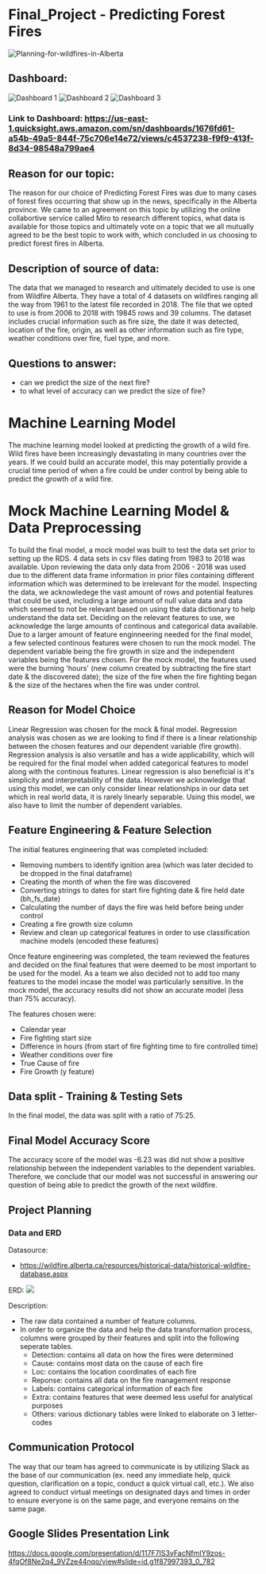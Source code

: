 # Final_Project - Predicting Forest Fires
![Planning-for-wildfires-in-Alberta](https://user-images.githubusercontent.com/81877387/134839166-811be96c-c391-43e1-9e17-f7eeb712fa40.gif)

## Dashboard:

![Dashboard 1](https://github.com/NamanNYC/Final_Project/blob/main/Images/Data%20images%20dashboard%201.PNG)
![Dashboard 2](https://github.com/NamanNYC/Final_Project/blob/main/Images/Data%20images%20dashboard%202.PNG)
![Dashboard 3](https://github.com/NamanNYC/Final_Project/blob/main/Images/machine%20learning%20images.PNG)

### Link to Dashboard: https://us-east-1.quicksight.aws.amazon.com/sn/dashboards/1676fd61-a54b-49a5-844f-75c706e14e72/views/c4537238-f9f9-413f-8d34-98548a799ae4

## Reason for our topic:
The reason for our choice of Predicting Forest Fires was due to many cases of forest fires occurring that show up in the news, specifically in the Alberta province. We came to an agreement on this topic by utilizing the online collabortive service called Miro to research different topics, what data is available for those topics and ultimately vote on a topic that we all mutually agreed to be the best topic to work with, which concluded in us choosing to predict forest fires in Alberta. 

## Description of source of data:
The data that we managed to research and ultimately decided to use is one from Wildfire Alberta. They have a total of 4 datasets on wildfires ranging all the way from 1961 to the latest file recorded in 2018. The file that we opted to use is from 2006 to 2018 with 19845 rows and 39 columns. The dataset includes crucial information such as fire size, the date it was detected, location of the fire, origin, as well as other information such as fire type, weather conditions over fire, fuel type, and more. 

## Questions to answer:
- can we predict the size of the next fire?
- to what level of accuracy can we predict the size of fire?

# Machine Learning Model

The machine learning model looked at predicting the growth of a wild fire. Wild fires have been increasingly devastating in many countries over the years. If we could build an accurate model, this may potentially provide a crucial time period of when a fire could be under control by being able to predict the growth of a wild fire. 

# Mock Machine Learning Model & Data Preprocessing
To build the final model, a mock model was built to test the data set prior to setting up the RDS. 4 data sets in csv files dating from 1983 to 2018 was available. Upon reviewing the data only data from 2006 - 2018 was used due to the different data frame information in prior files containing different information which was determined to be irrelevant for the model. 
Inspecting the data, we acknowledege the vast amount of rows and potential features that could be used, including a large amount of null value data and data which seemed to not be relevant based on using the data dictionary to help understand the data set. 
Deciding on the relevant features to use, we acknowledge the large amounts of continous and categorical data available. Due to a larger amount of feature enginneering needed for the final model, a few selected continous features were chosen to run the mock model. The dependent variable being the fire growth in size and the independent variables being the features chosen. For the mock model, the features used were the burning 'hours' (new column created by subtracting the fire start date & the discovered date); the size of the fire when the fire fighting began & the size of the hectares when the fire was under control. 

## Reason for Model Choice
Linear Regression was chosen for the mock & final model. Regression analysis was chosen as we are looking to find if there is a linear relationship between the chosen features and our dependent variable (fire growth). Regression analysis is also versatile and has a wide applicability, which will be required for the final model when added categorical features to model along with the continous features. Linear regression is also beneficial is it's simplicity and interpretability of the data. However we acknowledge that using this model, we can only consider linear relationships in our data set which in real world data, it is rarely linearly separable. Using this model, we also have to limit the number of dependent variables. 

## Feature Engineering & Feature Selection
The initial features engineering that was completed included:
* Removing numbers to identify ignition area (which was later decided to be dropped in the final dataframe)
* Creating the month of when the fire was discovered
* Converting strings to dates for start fire fighting date & fire held date (bh_fs_date)
* Calculating the number of days the fire was held before being under control
* Creating a fire growth size column
* Review and clean up categorical features in order to use classification machine models (encoded these features) 

Once feature engineering was completed, the team reviewed the features and decided on the final features that were deemed to be most important to be used for the model. As a team we also decided not to add too many features to the model incase the model was particularly sensitive. In the mock model, the accuracy results did not show an accurate model (less than 75% accuracy).

The features chosen were: 
* Calendar year
* Fire fighting start size
* Difference in hours (from start of fire fighting time to fire controlled time)
* Weather conditions over fire
* True Cause of fire 
* Fire Growth (y feature)

## Data split - Training & Testing Sets
In the final model, the data was split with a ratio of 75:25.

## Final Model Accuracy Score 
The accuracy score of the model was -6.23 was did not show a positive relationship between the independent variables to the dependent variables. Therefore, we conclude that our model was not successful in answering our question of being able to predict the growth of the next wildfire.


## Project Planning

### Data and ERD
Datasource: 
- https://wildfire.alberta.ca/resources/historical-data/historical-wildfire-database.aspx

ERD:
![](Images/ERD.png)

Description:
- The raw data contained a number of feature columns.
- In order to organize the data and help the data transformation process, columns were grouped by their features and split into the following seperate tables.
    - Detection: contains all data on how the fires were determined
    - Cause: contains most data on the cause of each fire
    - Loc: contains the location coordinates of each fire
    - Reponse: contains all data on the fire management response
    - Labels: contains categorical information of each fire
    - Extra: contains features that were deemed less useful for analytical purposes
    - Others: various dictionary tables were linked to elaborate on 3 letter-codes

## Communication Protocol
The way that our team has agreed to communicate is by utilizing Slack as the base of our communication (ex. need any immediate help, quick question, clarification on a topic, conduct a quick virtual call, etc.). We also agreed to conduct virtual meetings on designated days and times in order to ensure everyone is on the same page, and everyone remains on the same page. 

## Google Slides Presentation Link
https://docs.google.com/presentation/d/117F7IS3yFacNfmIY9zos-4fqOf8Ne2q4_9VZze44nqo/view#slide=id.g1f87997393_0_782
